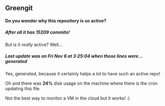 ## Greengit

#### Do you wonder why this repository is so active?

##### After all it has 15209 commits!

But is it *really* active? Well...

##### Last update was on Fri Nov 6 at 3:25:04 when those lines were... generated

Yes, generated, because it certainly helps a lot to have such an active repo!

Oh and there was **24%** disk usage on the machine
where there is the cron updating this file.

Not the best way to monitor a VM in the cloud but it works! :)
